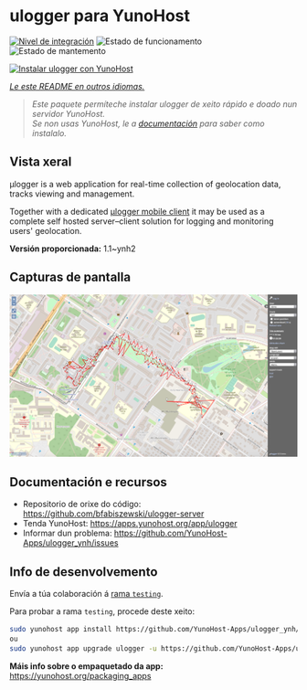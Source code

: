 <!--
NOTA: Este README foi creado automáticamente por <https://github.com/YunoHost/apps/tree/master/tools/readme_generator>
NON debe editarse manualmente.
-->

# ulogger para YunoHost

[![Nivel de integración](https://dash.yunohost.org/integration/ulogger.svg)](https://dash.yunohost.org/appci/app/ulogger) ![Estado de funcionamento](https://ci-apps.yunohost.org/ci/badges/ulogger.status.svg) ![Estado de mantemento](https://ci-apps.yunohost.org/ci/badges/ulogger.maintain.svg)

[![Instalar ulogger con YunoHost](https://install-app.yunohost.org/install-with-yunohost.svg)](https://install-app.yunohost.org/?app=ulogger)

*[Le este README en outros idiomas.](./ALL_README.md)*

> *Este paquete permíteche instalar ulogger de xeito rápido e doado nun servidor YunoHost.*  
> *Se non usas YunoHost, le a [documentación](https://yunohost.org/install) para saber como instalalo.*

## Vista xeral

μlogger is a web application for real-time collection of geolocation data, tracks viewing and management. 

Together with a dedicated [μlogger mobile client](https://github.com/bfabiszewski/ulogger-android) it may be used as a complete self hosted server–client solution for logging and monitoring users' geolocation.


**Versión proporcionada:** 1.1~ynh2

## Capturas de pantalla

![Captura de pantalla de ulogger](./doc/screenshots/screenshot.png)

## Documentación e recursos

- Repositorio de orixe do código: <https://github.com/bfabiszewski/ulogger-server>
- Tenda YunoHost: <https://apps.yunohost.org/app/ulogger>
- Informar dun problema: <https://github.com/YunoHost-Apps/ulogger_ynh/issues>

## Info de desenvolvemento

Envía a túa colaboración á [rama `testing`](https://github.com/YunoHost-Apps/ulogger_ynh/tree/testing).

Para probar a rama `testing`, procede deste xeito:

```bash
sudo yunohost app install https://github.com/YunoHost-Apps/ulogger_ynh/tree/testing --debug
ou
sudo yunohost app upgrade ulogger -u https://github.com/YunoHost-Apps/ulogger_ynh/tree/testing --debug
```

**Máis info sobre o empaquetado da app:** <https://yunohost.org/packaging_apps>
